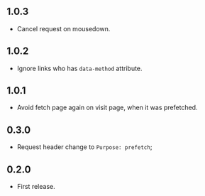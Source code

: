 1.0.3
-----

- Cancel request on mousedown.

1.0.2
-----

- Ignore links who has `data-method` attribute.

1.0.1
-----

- Avoid fetch page again on visit page, when it was prefetched.

0.3.0
-----

- Request header change to `Purpose: prefetch`;

0.2.0
-----

- First release.
